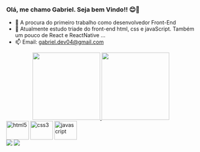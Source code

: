 ### Olá, me chamo Gabriel. Seja bem Vindo!! 😊👋



- 🔭 A procura do primeiro trabalho como desenvolvedor Front-End
- 🌱 Atualmente estudo triade do front-end html, css e javaScript. Também um pouco de React e ReactNative ...
- 📫 Email: gabriel.dev04@gmail.com

<div style="text-align: center">
    <a href="https://github.com/oliveiragabrielc">
   <img height="180em" src="https://github-readme-stats.vercel.app/api?username=oliveiragabrielc&show_icons=true&theme=highcontrast&include_all_commits=true&count_private=false"/>
   <img height="180em" src="https://github-readme-stats.vercel.app/api/top-langs/?username=oliveiragabrielc&layout=compact&theme=highcontrast&exclude_repo=github-readme-stats&hide=java,ruby,objective-c,starlark"/>
      </div>
  
  <div style="display: inline-block">
    <img align="center" alt="html5" height="50" width="60" src="https://cdn.jsdelivr.net/gh/devicons/devicon/icons/html5/html5-original.svg" />
    <img align="center" alt="css3" height="50" width="60" src="https://cdn.jsdelivr.net/gh/devicons/devicon/icons/css3/css3-original.svg" />
    <img align="center" alt="javascript" height="50" width="60" src="https://cdn.jsdelivr.net/gh/devicons/devicon/icons/javascript/javascript-original.svg" />
  </div><br>
  
  <div>
    <a href="https://www.linkedin.com/in/gabriel-oliveira-376905166/" target="_blank" ><img src="https://img.shields.io/badge/LinkedIn-0077B5?style=for-the-badge&logo=linkedin&logoColor=whitee" target="_blank"></a>
    <a href="mailto:gabriel.dev04@gmail.com" target="_blank" ><img src="https://img.shields.io/badge/Gmail-D14836?style=for-the-badge&logo=gmail&logoColor=white" target="_blank"></a>
 
  </div> 

